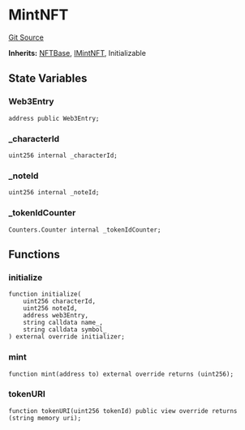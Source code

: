 # MintNFT
[Git Source](https://github.com/Crossbell-Box/Crossbell-Contracts/blob/4ba4e225416bca003567c0e6ae31b9c6258df17e/contracts/MintNFT.sol)

**Inherits:**
[NFTBase](/contracts/base/NFTBase.sol/contract.NFTBase.md), [IMintNFT](/contracts/interfaces/IMintNFT.sol/contract.IMintNFT.md), Initializable


## State Variables
### Web3Entry

```solidity
address public Web3Entry;
```


### _characterId

```solidity
uint256 internal _characterId;
```


### _noteId

```solidity
uint256 internal _noteId;
```


### _tokenIdCounter

```solidity
Counters.Counter internal _tokenIdCounter;
```


## Functions
### initialize


```solidity
function initialize(
    uint256 characterId,
    uint256 noteId,
    address web3Entry,
    string calldata name_,
    string calldata symbol_
) external override initializer;
```

### mint


```solidity
function mint(address to) external override returns (uint256);
```

### tokenURI


```solidity
function tokenURI(uint256 tokenId) public view override returns (string memory uri);
```

